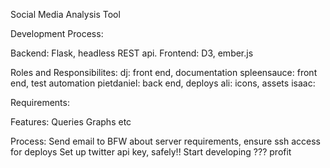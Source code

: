 Social Media Analysis Tool

Development Process:

   Backend:
     Flask, headless REST api. 
   Frontend:
     D3, ember.js



Roles and Responsibilites:
  dj: front end, documentation
  spleensauce: front end, test automation
  pietdaniel: back end, deploys
  ali: icons, assets
  isaac: <place claim here>


Requirements:
  <TODO>

Features:
  Queries
  Graphs
  etc

Process:
  Send email to BFW about server requirements, ensure ssh access for deploys
  Set up twitter api key, safely!!
  Start developing
  ???
  profit

  


